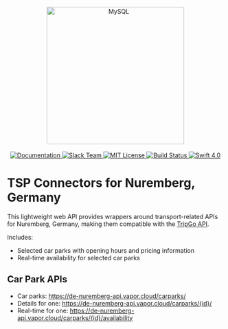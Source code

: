 <p align="center">
    <img src="https://cloud.githubusercontent.com/assets/1342803/24797159/52fb0d88-1b90-11e7-85a5-359fff0496a4.png" width="320" alt="MySQL">
    <br>
    <br>
    <a href="https://developer.tripgo.com/extensions/">
        <img src="http://img.shields.io/badge/read_the-docs-92A8D1.svg" alt="Documentation">
    </a>
    <a href="http://vapor.team">
        <img src="http://vapor.team/badge.svg" alt="Slack Team">
    </a>
    <a href="LICENSE">
        <img src="http://img.shields.io/badge/license-MIT-brightgreen.svg" alt="MIT License">
    </a>
    <a href="https://travis-ci.org/skedgo/de-nuremberg-api">
    	<img src="https://travis-ci.org/skedgo/de-nuremberg-api.svg?branch=master" alt="Build Status">
    </a>
    <a href="https://swift.org">
        <img src="http://img.shields.io/badge/swift-4.0-brightgreen.svg" alt="Swift 4.0">
    </a>
</center>

# TSP Connectors for Nuremberg, Germany

This lightweight web API provides wrappers around transport-related APIs for Nuremberg, Germany, making them compatible with the [TripGo API](https://developer.tripgo.com).

Includes:

- Selected car parks with opening hours and pricing information
- Real-time availability for selected car parks

## Car Park APIs

- Car parks: https://de-nuremberg-api.vapor.cloud/carparks/
- Details for one: https://de-nuremberg-api.vapor.cloud/carparks/{id}/
- Real-time for one: https://de-nuremberg-api.vapor.cloud/carparks/{id}/availability

